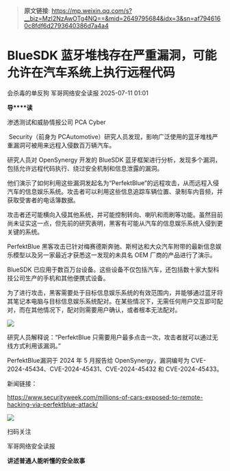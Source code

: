 > **原文链接**: https://mp.weixin.qq.com/s?__biz=MzI2NzAwOTg4NQ==&mid=2649795684&idx=3&sn=af7946160c8fdf6d2793640386d7a4a4

#  BlueSDK 蓝牙堆栈存在严重漏洞，可能允许在汽车系统上执行远程代码  
会杀毒的单反狗  军哥网络安全读报   2025-07-11 01:01  
  
**导****读**  
  
  
  
渗透测试和威胁情报公司 PCA Cyber  
  
 Security（前身为 PCAutomotive）研究人员发现，影响广泛使用的蓝牙堆栈严重漏洞可被用来远程入侵数百万辆汽车。  
  
  
研究人员对 OpenSynergy 开发的 BlueSDK 蓝牙框架进行分析，发现多个漏洞，包括允许远程代码执行、绕过安全机制和信息泄露的漏洞。  
  
  
他们演示了如何利用这些漏洞发起名为“PerfektBlue”的远程攻击，从而远程入侵汽车的信息娱乐系统。攻击者可以利用这些信息追踪车辆位置、录制车内音频，并获取受害者的电话簿数据。  
  
  
攻击者还可能横向入侵其他系统，并可能控制转向、喇叭和雨刷等功能。虽然目前尚未证实这一点，但先前的研究表明，黑客有可能从汽车的信息娱乐系统入侵到更关键的系统。  
  
  
PerfektBlue 黑客攻击已针对梅赛德斯奔驰、斯柯达和大众汽车附带的最新信息娱乐模型以及另一家最近才获悉这一发现的未具名 OEM 厂商的产品进行了演示。  
  
  
BlueSDK 已应用于数百万台设备。这些设备不仅包括汽车，还包括数十家大型科技公司生产的手机和其他便携式设备。  
  
  
为了进行攻击，黑客需要处于目标信息娱乐系统的有效范围内，并能够通过蓝牙将其笔记本电脑与目标信息娱乐系统配对。在某些情况下，无需任何用户交互即可配对，而在其他情况下，配对则需要用户确认，或者根本无法配对。  
  
![](https://mmbiz.qpic.cn/mmbiz_png/AnRWZJZfVaFJgxeo5hvrUX9OYPBYtpupgRoJYV5DrmLdSHuBdZqzdAjLRJJgBOv7m4LDibdOJF4rvBmfKEkpDow/640?wx_fmt=png&from=appmsg "")  
  
  
研究人员解释说：“PerfektBlue 只需要用户最多点击一次，攻击者就可以通过无线方式利用该漏洞。”  
  
  
PerfektBlue漏洞于 2024 年 5 月报告给 OpenSynergy，漏洞编号为 CVE-2024-45434、CVE-2024-45431、CVE-2024-45432 和 CVE-2024-45433。  
  
  
新闻链接：  
  
https://www.securityweek.com/millions-of-cars-exposed-to-remote-hacking-via-perfektblue-attack/  
  
![](https://mmbiz.qpic.cn/mmbiz_jpg/AnRWZJZfVaGC3gsJClsh4Fia0icylyBEnBywibdbkrLLzmpibfdnf5wNYzEUq2GpzfedMKUjlLJQ4uwxAFWLzHhPFQ/640?wx_fmt=jpeg "")  
  
扫码关注  
  
军哥网络安全读报  
  
**讲述普通人能听懂的安全故事**  
  
  
